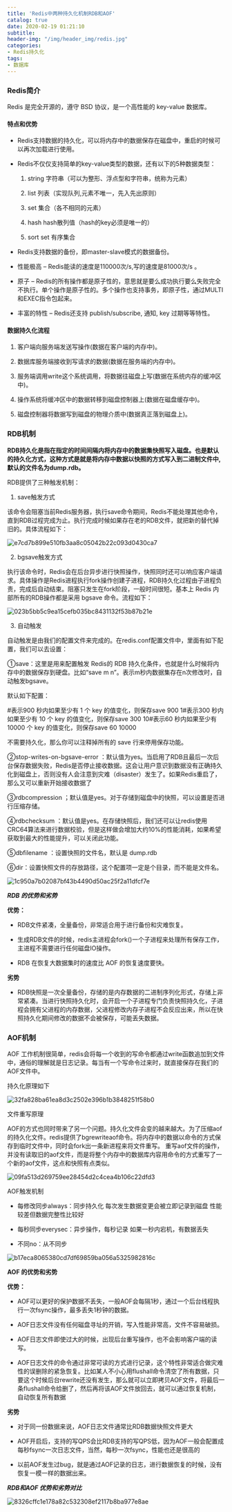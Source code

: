 ```yaml
---
title: 'Redis中两种持久化机制RDB和AOF'
catalog: true
date: 2020-02-19 01:21:10
subtitle:
header-img: "/img/header_img/redis.jpg"
categories:
- Redis持久化
tags:
- 数据库
---
```


### Redis简介

Redis 是完全开源的，遵守 BSD 协议，是一个高性能的 key-value 数据库。

#### 特点和优势

* Redis支持数据的持久化，可以将内存中的数据保存在磁盘中，重启的时候可以再次加载进行使用。

* Redis不仅仅支持简单的key-value类型的数据，还有以下的5种数据类型：
    1. string 字符串（可以为整形、浮点型和字符串，统称为元素）

    2. list 列表（实现队列,元素不唯一，先入先出原则）
    3. set 集合（各不相同的元素）
    4. hash hash散列值（hash的key必须是唯一的）
    5. sort set 有序集合  

* Redis支持数据的备份，即master-slave模式的数据备份。 

* 性能极高 – Redis能读的速度是110000次/s,写的速度是81000次/s 。

* 原子 – Redis的所有操作都是原子性的，意思就是要么成功执行要么失败完全不执行。单个操作是原子性的。多个操作也支持事务，即原子性，通过MULTI和EXEC指令包起来。

* 丰富的特性 – Redis还支持 publish/subscribe, 通知, key 过期等等特性。

#### 数据持久化流程

1. 客户端向服务端发送写操作(数据在客户端的内存中)。

2. 数据库服务端接收到写请求的数据(数据在服务端的内存中)。

3. 服务端调用write这个系统调用，将数据往磁盘上写(数据在系统内存的缓冲区中)。

4. 操作系统将缓冲区中的数据转移到磁盘控制器上(数据在磁盘缓存中)。

5. 磁盘控制器将数据写到磁盘的物理介质中(数据真正落到磁盘上)。

### RDB机制

**RDB持久化是指在指定的时间间隔内将内存中的数据集快照写入磁盘。也是默认的持久化方式，这种方式是就是将内存中数据以快照的方式写入到二进制文件中,默认的文件名为dump.rdb。**

RDB提供了三种触发机制：

1. save触发方式

该命令会阻塞当前Redis服务器，执行save命令期间，Redis不能处理其他命令，直到RDB过程完成为止。执行完成时候如果存在老的RDB文件，就把新的替代掉旧的。具体流程如下：

![e7cd7b899e510fb3aa8c05042b22c093d0430ca7](http://image.wangxiaohuan.com/blog/image/e7cd7b899e510fb3aa8c05042b22c093d0430ca7.jpg)

2. bgsave触发方式

执行该命令时，Redis会在后台异步进行快照操作，快照同时还可以响应客户端请求。具体操作是Redis进程执行fork操作创建子进程，RDB持久化过程由子进程负责，完成后自动结束。阻塞只发生在fork阶段，一般时间很短。基本上 Redis 内部所有的RDB操作都是采用 bgsave 命令。流程如下：

![023b5bb5c9ea15cefb035bc8431132f53b87b21e](http://image.wangxiaohuan.com/blog/image/023b5bb5c9ea15cefb035bc8431132f53b87b21e.jpg)

3. 自动触发

自动触发是由我们的配置文件来完成的。在redis.conf配置文件中，里面有如下配置，我们可以去设置：

①save：这里是用来配置触发 Redis的 RDB 持久化条件，也就是什么时候将内存中的数据保存到硬盘。比如“save m n”。表示m秒内数据集存在n次修改时，自动触发bgsave。

默认如下配置：

#表示900 秒内如果至少有 1 个 key 的值变化，则保存save 900 1#表示300 秒内如果至少有 10 个 key 的值变化，则保存save 300 10#表示60 秒内如果至少有 10000 个 key 的值变化，则保存save 60 10000

不需要持久化，那么你可以注释掉所有的 save 行来停用保存功能。

②stop-writes-on-bgsave-error ：默认值为yes。当启用了RDB且最后一次后台保存数据失败，Redis是否停止接收数据。这会让用户意识到数据没有正确持久化到磁盘上，否则没有人会注意到灾难（disaster）发生了。如果Redis重启了，那么又可以重新开始接收数据了

③rdbcompression ；默认值是yes。对于存储到磁盘中的快照，可以设置是否进行压缩存储。

④rdbchecksum ：默认值是yes。在存储快照后，我们还可以让redis使用CRC64算法来进行数据校验，但是这样做会增加大约10%的性能消耗，如果希望获取到最大的性能提升，可以关闭此功能。

⑤dbfilename ：设置快照的文件名，默认是 dump.rdb

⑥dir：设置快照文件的存放路径，这个配置项一定是个目录，而不能是文件名。

![1c950a7b02087bf43b4490d50ac25f2a11dfcf7e](http://image.wangxiaohuan.com/blog/image/1c950a7b02087bf43b4490d50ac25f2a11dfcf7e.jpg)

***RDB 的优势和劣势***

**优势：**

* RDB文件紧凑，全量备份，非常适合用于进行备份和灾难恢复。

* 生成RDB文件的时候，redis主进程会fork()一个子进程来处理所有保存工作，主进程不需要进行任何磁盘IO操作。

* RDB 在恢复大数据集时的速度比 AOF 的恢复速度要快。

**劣势**

* RDB快照是一次全量备份，存储的是内存数据的二进制序列化形式，存储上非常紧凑。当进行快照持久化时，会开启一个子进程专门负责快照持久化，子进程会拥有父进程的内存数据，父进程修改内存子进程不会反应出来，所以在快照持久化期间修改的数据不会被保存，可能丢失数据。 

### AOF机制

AOF 工作机制很简单，redis会将每一个收到的写命令都通过write函数追加到文件中，通俗的理解就是日志记录。每当有一个写命令过来时，就直接保存在我们的AOF文件中。

持久化原理如下

![32fa828ba61ea8d3c2502e396b1b3848251f58b0](http://image.wangxiaohuan.com/blog/image/32fa828ba61ea8d3c2502e396b1b3848251f58b0.jpg)

文件重写原理

AOF的方式也同时带来了另一个问题。持久化文件会变的越来越大。为了压缩aof的持久化文件。redis提供了bgrewriteaof命令。将内存中的数据以命令的方式保存到临时文件中，同时会fork出一条新进程来将文件重写。
重写aof文件的操作，并没有读取旧的aof文件，而是将整个内存中的数据库内容用命令的方式重写了一个新的aof文件，这点和快照有点类似。

![09fa513d269759ee28454d2c4cea4b106c22dfd3](http://image.wangxiaohuan.com/blog/image/09fa513d269759ee28454d2c4cea4b106c22dfd3.jpg)

AOF触发机制

* 每修改同步always：同步持久化 每次发生数据变更会被立即记录到磁盘 性能较差但数据完整性比较好

* 每秒同步everysec：异步操作，每秒记录 如果一秒内宕机，有数据丢失

* 不同no：从不同步

![b17eca8065380cd7df69859ba056a5325982816c](http://image.wangxiaohuan.com/blog/image/b17eca8065380cd7df69859ba056a5325982816c.jpg)

**AOF 的优势和劣势**

**优势：**

* AOF可以更好的保护数据不丢失，一般AOF会每隔1秒，通过一个后台线程执行一次fsync操作，最多丢失1秒钟的数据。

* AOF日志文件没有任何磁盘寻址的开销，写入性能非常高，文件不容易破损。

* AOF日志文件即使过大的时候，出现后台重写操作，也不会影响客户端的读写。

* AOF日志文件的命令通过非常可读的方式进行记录，这个特性非常适合做灾难性的误删除的紧急恢复。比如某人不小心用flushall命令清空了所有数据，只要这个时候后台rewrite还没有发生，那么就可以立即拷贝AOF文件，将最后一条flushall命令给删了，然后再将该AOF文件放回去，就可以通过恢复机制，自动恢复所有数据

**劣势**

* 对于同一份数据来说，AOF日志文件通常比RDB数据快照文件更大

* AOF开启后，支持的写QPS会比RDB支持的写QPS低，因为AOF一般会配置成每秒fsync一次日志文件，当然，每秒一次fsync，性能也还是很高的

* 以前AOF发生过bug，就是通过AOF记录的日志，进行数据恢复的时候，没有恢复一模一样的数据出来。

***RDB和AOF 优势和劣势对比***

![8326cffc1e178a82c532308ef2117b8ba977e8ae](http://image.wangxiaohuan.com/blog/image/8326cffc1e178a82c532308ef2117b8ba977e8ae.jpg)
